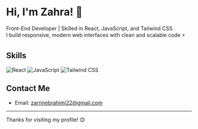 # Hi, I'm Zahra! 👋

Front-End Developer | Skilled in React, JavaScript, and Tailwind CSS  
I build responsive, modern web interfaces with clean and scalable code ⚡

## Skills

![React](https://img.shields.io/badge/React-20232A?style=for-the-badge&logo=react&logoColor=61DAFB)
![JavaScript](https://img.shields.io/badge/JavaScript-F7DF1E?style=for-the-badge&logo=javascript&logoColor=black)
![Tailwind CSS](https://img.shields.io/badge/Tailwind%20CSS-06B6D4?style=for-the-badge&logo=tailwind-css&logoColor=white)

## Contact Me

- Email: zarrinebrahimi22@gmail.com

---

Thanks for visiting my profile! 😊
